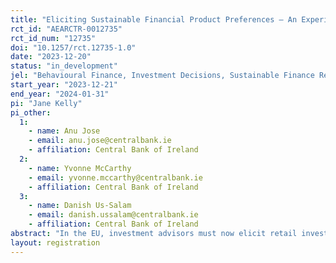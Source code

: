 ```yaml
---
title: "Eliciting Sustainable Financial Product Preferences – An Experimental Approach"
rct_id: "AEARCTR-0012735"
rct_id_num: "12735"
doi: "10.1257/rct.12735-1.0"
date: "2023-12-20"
status: "in_development"
jel: "Behavioural Finance, Investment Decisions, Sustainable Finance Regulation"
start_year: "2023-12-21"
end_year: "2024-01-31"
pi: "Jane Kelly"
pi_other:
  1:
    - name: Anu Jose
    - email: anu.jose@centralbank.ie
    - affiliation: Central Bank of Ireland
  2:
    - name: Yvonne McCarthy
    - email: yvonne.mccarthy@centralbank.ie
    - affiliation: Central Bank of Ireland
  3:
    - name: Danish Us-Salam
    - email: danish.ussalam@centralbank.ie
    - affiliation: Central Bank of Ireland
abstract: "In the EU, investment advisors must now elicit retail investors’ sustainability preferences (ESMA Guidelines Sep 2022).  Through an online trial with survey participants, we intend to test a number of alternative question sets to elicit sustainability preferences with a view to experimentally testing which version most closely matches revealed preferences from an investment game. We will also check which question set is associated with greater understanding of sustainable investments among the survey panel. Our results will aid discussions around the guidelines, which ultimately have the potential to shape household portfolio allocations to sustainable finance."
layout: registration
---
```


